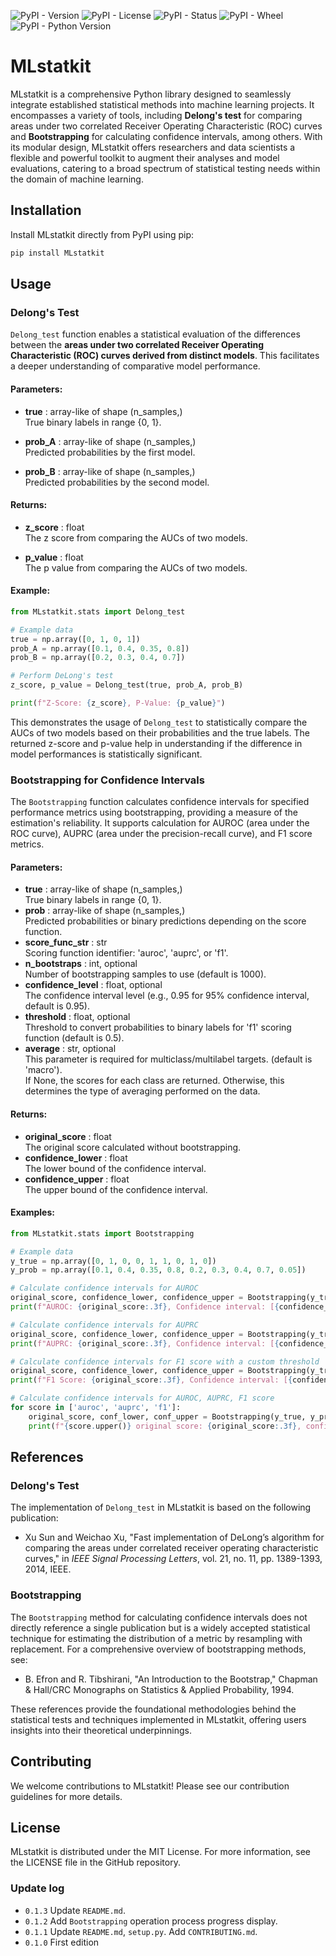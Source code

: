![PyPI - Version](https://img.shields.io/pypi/v/MLstatkit)
![PyPI - License](https://img.shields.io/pypi/l/MLstatkit)
![PyPI - Status](https://img.shields.io/pypi/status/MLstatkit)
![PyPI - Wheel](https://img.shields.io/pypi/wheel/MLstatkit)
![PyPI - Python Version](https://img.shields.io/pypi/pyversions/MLstatkit)

# MLstatkit

MLstatkit is a comprehensive Python library designed to seamlessly integrate established statistical methods into machine learning projects. It encompasses a variety of tools, including **Delong's test** for comparing areas under two correlated Receiver Operating Characteristic (ROC) curves and **Bootstrapping** for calculating confidence intervals, among others. With its modular design, MLstatkit offers researchers and data scientists a flexible and powerful toolkit to augment their analyses and model evaluations, catering to a broad spectrum of statistical testing needs within the domain of machine learning.

## Installation

Install MLstatkit directly from PyPI using pip:

```bash
pip install MLstatkit
```

## Usage

### Delong's Test

`Delong_test` function enables a statistical evaluation of the differences between the **areas under two correlated Receiver Operating Characteristic (ROC) curves derived from distinct models**. This facilitates a deeper understanding of comparative model performance.

#### Parameters:
- **true** : array-like of shape (n_samples,)  
    True binary labels in range {0, 1}.

- **prob_A** : array-like of shape (n_samples,)  
    Predicted probabilities by the first model.

- **prob_B** : array-like of shape (n_samples,)  
    Predicted probabilities by the second model.

#### Returns:
- **z_score** : float  
    The z score from comparing the AUCs of two models.

- **p_value** : float  
    The p value from comparing the AUCs of two models.

#### Example:

```python
from MLstatkit.stats import Delong_test

# Example data
true = np.array([0, 1, 0, 1])
prob_A = np.array([0.1, 0.4, 0.35, 0.8])
prob_B = np.array([0.2, 0.3, 0.4, 0.7])

# Perform DeLong's test
z_score, p_value = Delong_test(true, prob_A, prob_B)

print(f"Z-Score: {z_score}, P-Value: {p_value}")
```

This demonstrates the usage of `Delong_test` to statistically compare the AUCs of two models based on their probabilities and the true labels. The returned z-score and p-value help in understanding if the difference in model performances is statistically significant.

### Bootstrapping for Confidence Intervals

The `Bootstrapping` function calculates confidence intervals for specified performance metrics using bootstrapping, providing a measure of the estimation's reliability. It supports calculation for AUROC (area under the ROC curve), AUPRC (area under the precision-recall curve), and F1 score metrics.

#### Parameters:
- **true** : array-like of shape (n_samples,)  
    True binary labels in range {0, 1}.
- **prob** : array-like of shape (n_samples,)  
    Predicted probabilities or binary predictions depending on the score function.
- **score_func_str** : str  
    Scoring function identifier: 'auroc', 'auprc', or 'f1'.
- **n_bootstraps** : int, optional  
    Number of bootstrapping samples to use (default is 1000).
- **confidence_level** : float, optional  
    The confidence interval level (e.g., 0.95 for 95% confidence interval, default is 0.95).
- **threshold** : float, optional  
    Threshold to convert probabilities to binary labels for 'f1' scoring function (default is 0.5).
- **average** : str, optional  
    This parameter is required for multiclass/multilabel targets. (default is 'macro').  
    If None, the scores for each class are returned. Otherwise, this determines the type of averaging performed on the data.

#### Returns:
- **original_score** : float  
    The original score calculated without bootstrapping.
- **confidence_lower** : float  
    The lower bound of the confidence interval.
- **confidence_upper** : float  
    The upper bound of the confidence interval.

#### Examples:

```python
from MLstatkit.stats import Bootstrapping

# Example data
y_true = np.array([0, 1, 0, 0, 1, 1, 0, 1, 0])
y_prob = np.array([0.1, 0.4, 0.35, 0.8, 0.2, 0.3, 0.4, 0.7, 0.05])

# Calculate confidence intervals for AUROC
original_score, confidence_lower, confidence_upper = Bootstrapping(y_true, y_prob, 'auroc')
print(f"AUROC: {original_score:.3f}, Confidence interval: [{confidence_lower:.3f} - {confidence_upper:.3f}]")

# Calculate confidence intervals for AUPRC
original_score, confidence_lower, confidence_upper = Bootstrapping(y_true, y_prob, 'auprc')
print(f"AUPRC: {original_score:.3f}, Confidence interval: [{confidence_lower:.3f} - {confidence_upper:.3f}]")

# Calculate confidence intervals for F1 score with a custom threshold
original_score, confidence_lower, confidence_upper = Bootstrapping(y_true, y_prob, 'f1', threshold=0.5)
print(f"F1 Score: {original_score:.3f}, Confidence interval: [{confidence_lower:.3f} - {confidence_upper:.3f}]")

# Calculate confidence intervals for AUROC, AUPRC, F1 score
for score in ['auroc', 'auprc', 'f1']:
    original_score, conf_lower, conf_upper = Bootstrapping(y_true, y_prob, score, threshold=0.5)
    print(f"{score.upper()} original score: {original_score:.3f}, confidence interval: [{conf_lower:.3f} - {conf_upper:.3f}]")
```

## References

### Delong's Test
The implementation of `Delong_test` in MLstatkit is based on the following publication:
- Xu Sun and Weichao Xu, "Fast implementation of DeLong’s algorithm for comparing the areas under correlated receiver operating characteristic curves," in *IEEE Signal Processing Letters*, vol. 21, no. 11, pp. 1389-1393, 2014, IEEE.

### Bootstrapping
The `Bootstrapping` method for calculating confidence intervals does not directly reference a single publication but is a widely accepted statistical technique for estimating the distribution of a metric by resampling with replacement. For a comprehensive overview of bootstrapping methods, see:
- B. Efron and R. Tibshirani, "An Introduction to the Bootstrap," Chapman & Hall/CRC Monographs on Statistics & Applied Probability, 1994.

These references provide the foundational methodologies behind the statistical tests and techniques implemented in MLstatkit, offering users insights into their theoretical underpinnings.

## Contributing

We welcome contributions to MLstatkit! Please see our contribution guidelines for more details.

## License

MLstatkit is distributed under the MIT License. For more information, see the LICENSE file in the GitHub repository.

### Update log
- `0.1.3`  Update `README.md`.
- `0.1.2`  Add `Bootstrapping` operation process progress display.
- `0.1.1`  Update `README.md`, `setup.py`. Add `CONTRIBUTING.md`.
- `0.1.0`  First edition

